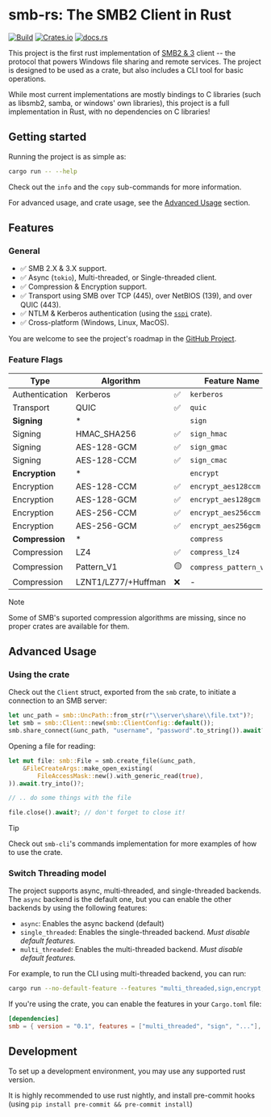 # smb-rs: The SMB2 Client in Rust

[![Build](https://github.com/AvivNaaman/smb-rs/actions/workflows/build.yml/badge.svg)](https://github.com/AvivNaaman/smb-rs/actions/workflows/build.yml)
[![Crates.io](https://img.shields.io/crates/v/smb)](https://crates.io/crates/smb)
[![docs.rs](https://img.shields.io/docsrs/smb/latest?link=https%3A%2F%2Fdocs.rs%2Fsmb%2Flatest%2Fsmb%2Findex.html)](https://docs.rs/smb/latest/smb/index.html)

This project is the first rust implementation of [SMB2 & 3](https://learn.microsoft.com/en-us/openspecs/windows_protocols/ms-smb2/5606ad47-5ee0-437a-817e-70c366052962) client -- the protocol that powers Windows file sharing and remote services. The project is designed to be used as a crate, but also includes a CLI tool for basic operations.

While most current implementations are mostly bindings to C libraries (such as libsmb2, samba, or windows' own libraries), this project is a full implementation in Rust, with no dependencies on C libraries!

## Getting started
Running the project is as simple as:
```sh
cargo run -- --help
```
Check out the `info` and the `copy` sub-commands for more information.

For advanced usage, and crate usage, see the [Advanced Usage](#advanced-usage) section.
## Features
### General
- ✅ SMB 2.X & 3.X support.
- ✅ Async (`tokio`), Multi-threaded, or Single-threaded client.
- ✅ Compression & Encryption support.
- ✅ Transport using SMB over TCP (445), over NetBIOS (139), and over QUIC (443).
- ✅ NTLM & Kerberos authentication (using the [`sspi`](https://crates.io/crates/sspi) crate).
- ✅ Cross-platform (Windows, Linux, MacOS).

You are welcome to see the project's roadmap in the [GitHub Project](https://github.com/users/AvivNaaman/projects/2).

### Feature Flags
| Type            | Algorithm           |     | Feature Name           |
| --------------- | ------------------- | --- | ---------------------- |
| Authentication  | Kerberos            | ✅   | `kerberos`             |
| Transport       | QUIC                | ✅   | `quic`                 |
| **Signing**     | *                   |     | `sign`                 |
| Signing         | HMAC_SHA256         | ✅   | `sign_hmac`            |
| Signing         | AES-128-GCM         | ✅   | `sign_gmac`            |
| Signing         | AES-128-CCM         | ✅   | `sign_cmac`            |
| **Encryption**  | *                   |     | `encrypt`              |
| Encryption      | AES-128-CCM         | ✅   | `encrypt_aes128ccm`    |
| Encryption      | AES-128-GCM         | ✅   | `encrypt_aes128gcm`    |
| Encryption      | AES-256-CCM         | ✅   | `encrypt_aes256ccm`    |
| Encryption      | AES-256-GCM         | ✅   | `encrypt_aes256gcm`    |
| **Compression** | *                   |     | `compress`             |
| Compression     | LZ4                 | ✅   | `compress_lz4`         |
| Compression     | Pattern_V1          | 🟡   | `compress_pattern_v1`* |
| Compression     | LZNT1/LZ77/+Huffman | ❌   | -                      |

> [!NOTE] 
> Some of SMB's suported compression algorithms are missing, since no proper crates are available for them.

## Advanced Usage
### Using the crate
Check out the `Client` struct, exported from the `smb` crate, to initiate a connection to an SMB server:
```rust
let unc_path = smb::UncPath::from_str(r"\\server\share\\file.txt")?;
let smb = smb::Client::new(smb::ClientConfig::default());
smb.share_connect(&unc_path, "username", "password".to_string()).await?;
```

Opening a file for reading:
```rust
let mut file: smb::File = smb.create_file(&unc_path, 
    &FileCreateArgs::make_open_existing(
        FileAccessMask::new().with_generic_read(true),
)).await.try_into()?;

// .. do some things with the file

file.close().await?; // don't forget to close it!
```

>[!tip]
> Check out `smb-cli`'s commands implementation for more examples of how to use the crate.

### Switch Threading model
The project supports async, multi-threaded, and single-threaded backends. The `async` backend is the default one, but you can enable the other backends by using the following features:
- `async`: Enables the async backend (default)
- `single_threaded`: Enables the single-threaded backend. *Must disable default features.*
- `multi_threaded`: Enables the multi-threaded backend. *Must disable default features.*

For example, to run the CLI using multi-threaded backend, you can run:
```sh
cargo run --no-default-feature --features "multi_threaded,sign,encrypt,compress" -- --help
```
If you're using the crate, you can enable the features in your `Cargo.toml` file:
```toml
[dependencies]
smb = { version = "0.1", features = ["multi_threaded", "sign", "..."], no-default-features = true }
```

## Development
To set up a development environment, you may use any supported rust version.

It is highly recommended to use rust nightly, and install pre-commit hooks (using `pip install pre-commit && pre-commit install`)